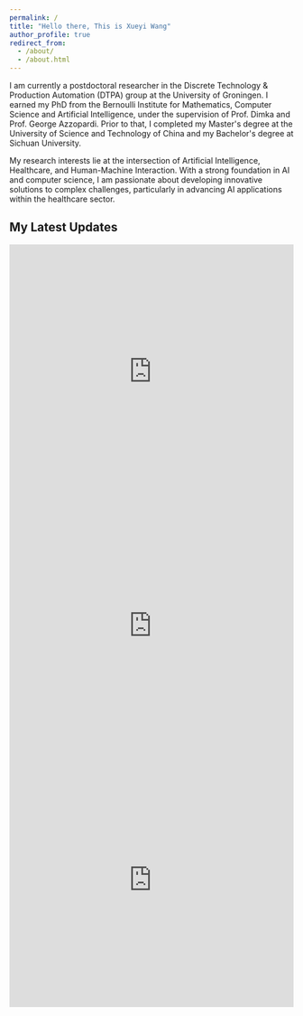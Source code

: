 ```yaml
---
permalink: /
title: "Hello there, This is Xueyi Wang"
author_profile: true
redirect_from: 
  - /about/
  - /about.html    
---
```


I am currently a postdoctoral researcher in the Discrete Technology & Production Automation (DTPA) group at the University of Groningen. I earned my PhD from the Bernoulli Institute for Mathematics, Computer Science and Artificial Intelligence, under the supervision of Prof. Dimka and Prof. George Azzopardi. Prior to that, I completed my Master's degree at the University of Science and Technology of China and my Bachelor's degree at Sichuan University.​

My research interests lie at the intersection of Artificial Intelligence, Healthcare, and Human-Machine Interaction. With a strong foundation in AI and computer science, I am passionate about developing innovative solutions to complex challenges, particularly in advancing AI applications within the healthcare sector.

<!-- ## You can reach me at
- [LinkedIn](https://www.linkedin.com/in/xueyiwang/)
- [X (Twitter)](https://x.com/XueyiWang_) -->


<!-- # Related news -->
## My Latest Updates
<iframe src="https://www.linkedin.com/embed/feed/update/urn:li:share:7310241744372051968?collapsed=1" height="450" width="100%" frameborder="0" allowfullscreen="" title="Embedded post"></iframe>

<iframe src="https://www.linkedin.com/embed/feed/update/urn:li:share:7122178428245561346?collapsed=1" height="450" width="100%" frameborder="0" allowfullscreen="" title="Embedded post"></iframe>

<iframe src="https://www.linkedin.com/embed/feed/update/urn:li:share:7122184501278953472?collapsed=1" height="450" width="100%" frameborder="0" allowfullscreen="" title="Embedded post"></iframe>

<!-- <iframe src="https://www.linkedin.com/embed/feed/update/urn:li:share:7193599189233082368" 
       height="450" width="100%" frameborder="0" allowfullscreen="" title="Embedded post"></iframe> -->





